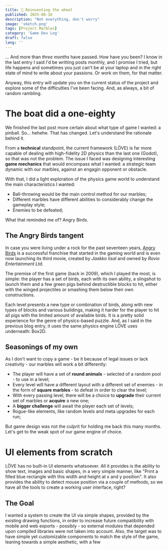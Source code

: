 ```yaml
---
title: 🛞 Reinventing the wheel
published: 2025-08-16
description: "Not everything, don't worry"
image: 'sketch.png'
tags: [Project Marbles]
category: 'Game Dev Log'
draft: false 
lang: ''
---
```


... And more than _three months_ have passed. How have you been? I know in the last entry I said I'd be writting posts monthly, and I promise I tried, but life happens and sometimes you just can't be at your laptop and in the right state of mind to write about your passions. Or work on them, for that matter.

Anyway, this entry will update you on the current status of the project and explore some of the difficulties I've been facing. And, as always, a bit of random rambling.

# The boat did a one-eighty

We finished the last post more certain about what type of game I wanted: a pinball.
So... hehehe. That has changed. Let's understand the rationale behind it.

From a **technical** standpoint, the current framework (LÖVE) is far more capable of dealing with high-fidelity 2D physics than the last one (Godot), so that was not the problem. The issue I faced was designing interesting **game mechanics** that would encompass what I wanted: a strategic team dynamic with our marbles, against an engagin opponent or obstacle.

With that, I did a light exploration of the physics game world to understand the main characteristics I wanted:

* Ball-throwing would be the main control method for our marbles;
* Different marbles have different abilities to considerably change the gameplay style;
* Enemies to be defeated;

What that reminded me of? Angry Birds.

## The Angry Birds tangent

In case you were living under a rock for the past seventeen years, [Angry Birds](https://www.angrybirds.com/explore/hall-of-games/) is a successful franchise that started in the gaming world and is even now launching its third movie, created by _Jaakko Iisal_ and owned by _Rovio Entertainment Ltd_.

The premise of the first game (back in 2009), which I played the most, is simple: the player has a set of birds, each with its own ability, a slingshot to launch them and a few green pigs behind destructible blocks to hit, either with the winged projectiles or smashing them below their own constructions.

Each level presents a new type or combination of birds, along with new types of blocks and various buildings, making it harder for the player to hit all pigs with the limited amount of available birds. It is a pretty solid experience for the genre of physics-based puzzle. And, as I said in the previous blog entry, it uses the same physics engine LÖVE uses underneath: Box2D.

## Seasonings of my own

As I don't want to copy a game - be it because of legal issues or lack creativity - our marbles will work a bit differently:

* The player will have a set of **round animals** - selected of a random pool - to use in a level;
* Every level will have a different layout with a different set of enemies - in the form of **square marbles** - to defeat in order to clear the level;
* With every passing level, there will be a choice to **upgrade** their current set of marbles or **acquire** a new one;
* A **bigger challenge** will await the player each set of levels;
* Rogue-like elements, like random levels and meta upgrades for each run;

But game design was not the culprit for holding me back this many months. Let's get to the weak spot of our game engine of choice.

# UI elements from scratch

LÖVE has no built-in UI elements whatsoever. All it provides is the ability to show text, images and basic shapes, in a very simple manner, like "Print a filled blue rectangle with this width and height at x and y position". It also provides the ability to detect mouse position via a couple of methods, so we have all the tools to create a working user interface, right?

## The Goal

I wanted a system to create the UI via simple shapes, provided by the existing drawing functions, in order to increase future compatibility with mobile and web exports - possibly - so external modules that depended upon compiled libraries were not taken into account. Also, the target was to have simple yet customizable components to match the style of the game, leaning towards a simple aesthetic, with a few

